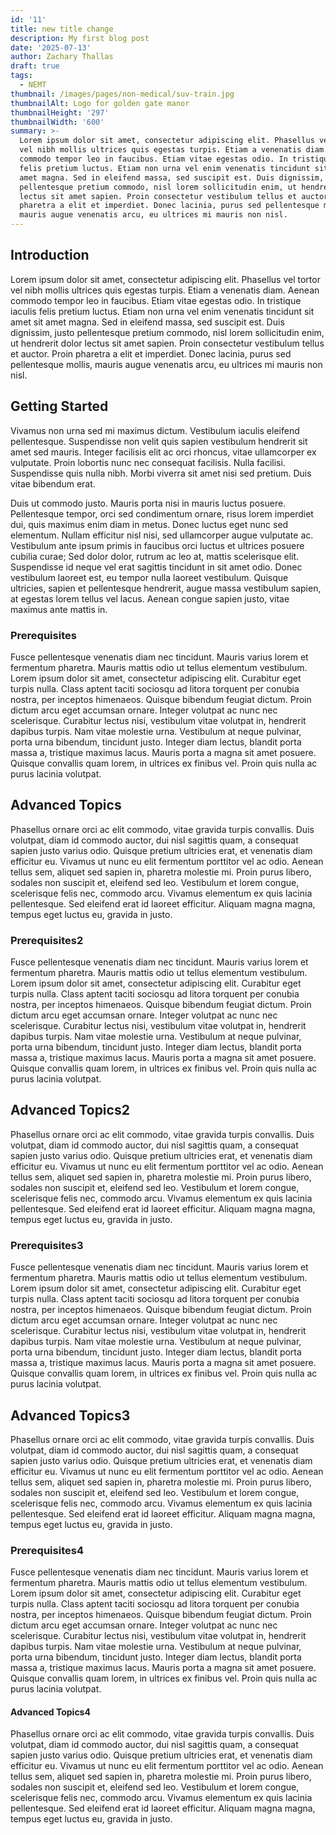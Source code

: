 ```yaml
---
id: '11'
title: new title change
description: My first blog post
date: '2025-07-13'
author: Zachary Thallas
draft: true
tags:
  - NEMT
thumbnail: /images/pages/non-medical/suv-train.jpg
thumbnailAlt: Logo for golden gate manor
thumbnailHeight: '297'
thumbnailWidth: '600'
summary: >-
  Lorem ipsum dolor sit amet, consectetur adipiscing elit. Phasellus vel tortor
  vel nibh mollis ultrices quis egestas turpis. Etiam a venenatis diam. Aenean
  commodo tempor leo in faucibus. Etiam vitae egestas odio. In tristique iaculis
  felis pretium luctus. Etiam non urna vel enim venenatis tincidunt sit amet sit
  amet magna. Sed in eleifend massa, sed suscipit est. Duis dignissim, justo
  pellentesque pretium commodo, nisl lorem sollicitudin enim, ut hendrerit dolor
  lectus sit amet sapien. Proin consectetur vestibulum tellus et auctor. Proin
  pharetra a elit et imperdiet. Donec lacinia, purus sed pellentesque mollis,
  mauris augue venenatis arcu, eu ultrices mi mauris non nisl.
---
```

## Introduction
Lorem ipsum dolor sit amet, consectetur adipiscing elit. Phasellus vel tortor vel nibh mollis ultrices quis egestas turpis. Etiam a venenatis diam. Aenean commodo tempor leo in faucibus. Etiam vitae egestas odio. In tristique iaculis felis pretium luctus. Etiam non urna vel enim venenatis tincidunt sit amet sit amet magna. Sed in eleifend massa, sed suscipit est. Duis dignissim, justo pellentesque pretium commodo, nisl lorem sollicitudin enim, ut hendrerit dolor lectus sit amet sapien. Proin consectetur vestibulum tellus et auctor. Proin pharetra a elit et imperdiet. Donec lacinia, purus sed pellentesque mollis, mauris augue venenatis arcu, eu ultrices mi mauris non nisl.

## Getting Started
Vivamus non urna sed mi maximus dictum. Vestibulum iaculis eleifend pellentesque. Suspendisse non velit quis sapien vestibulum hendrerit sit amet sed mauris. Integer facilisis elit ac orci rhoncus, vitae ullamcorper ex vulputate. Proin lobortis nunc nec consequat facilisis. Nulla facilisi. Suspendisse quis nulla nibh. Morbi viverra sit amet nisi sed pretium. Duis vitae bibendum erat.

Duis ut commodo justo. Mauris porta nisi in mauris luctus posuere. Pellentesque tempor, orci sed condimentum ornare, risus lorem imperdiet dui, quis maximus enim diam in metus. Donec luctus eget nunc sed elementum. Nullam efficitur nisl nisi, sed ullamcorper augue vulputate ac. Vestibulum ante ipsum primis in faucibus orci luctus et ultrices posuere cubilia curae; Sed dolor dolor, rutrum ac leo at, mattis scelerisque elit. Suspendisse id neque vel erat sagittis tincidunt in sit amet odio. Donec vestibulum laoreet est, eu tempor nulla laoreet vestibulum. Quisque ultricies, sapien et pellentesque hendrerit, augue massa vestibulum sapien, at egestas lorem tellus vel lacus. Aenean congue sapien justo, vitae maximus ante mattis in.

### Prerequisites
Fusce pellentesque venenatis diam nec tincidunt. Mauris varius lorem et fermentum pharetra. Mauris mattis odio ut tellus elementum vestibulum. Lorem ipsum dolor sit amet, consectetur adipiscing elit. Curabitur eget turpis nulla. Class aptent taciti sociosqu ad litora torquent per conubia nostra, per inceptos himenaeos. Quisque bibendum feugiat dictum. Proin dictum arcu eget accumsan ornare. Integer volutpat ac nunc nec scelerisque. Curabitur lectus nisi, vestibulum vitae volutpat in, hendrerit dapibus turpis. Nam vitae molestie urna. Vestibulum at neque pulvinar, porta urna bibendum, tincidunt justo. Integer diam lectus, blandit porta massa a, tristique maximus lacus. Mauris porta a magna sit amet posuere. Quisque convallis quam lorem, in ultrices ex finibus vel. Proin quis nulla ac purus lacinia volutpat.

## Advanced Topics
Phasellus ornare orci ac elit commodo, vitae gravida turpis convallis. Duis volutpat, diam id commodo auctor, dui nisl sagittis quam, a consequat sapien justo varius odio. Quisque pretium ultricies erat, et venenatis diam efficitur eu. Vivamus ut nunc eu elit fermentum porttitor vel ac odio. Aenean tellus sem, aliquet sed sapien in, pharetra molestie mi. Proin purus libero, sodales non suscipit et, eleifend sed leo. Vestibulum et lorem congue, scelerisque felis nec, commodo arcu. Vivamus elementum ex quis lacinia pellentesque. Sed eleifend erat id laoreet efficitur. Aliquam magna magna, tempus eget luctus eu, gravida in justo.
 
### Prerequisites2
Fusce pellentesque venenatis diam nec tincidunt. Mauris varius lorem et fermentum pharetra. Mauris mattis odio ut tellus elementum vestibulum. Lorem ipsum dolor sit amet, consectetur adipiscing elit. Curabitur eget turpis nulla. Class aptent taciti sociosqu ad litora torquent per conubia nostra, per inceptos himenaeos. Quisque bibendum feugiat dictum. Proin dictum arcu eget accumsan ornare. Integer volutpat ac nunc nec scelerisque. Curabitur lectus nisi, vestibulum vitae volutpat in, hendrerit dapibus turpis. Nam vitae molestie urna. Vestibulum at neque pulvinar, porta urna bibendum, tincidunt justo. Integer diam lectus, blandit porta massa a, tristique maximus lacus. Mauris porta a magna sit amet posuere. Quisque convallis quam lorem, in ultrices ex finibus vel. Proin quis nulla ac purus lacinia volutpat.

## Advanced Topics2
Phasellus ornare orci ac elit commodo, vitae gravida turpis convallis. Duis volutpat, diam id commodo auctor, dui nisl sagittis quam, a consequat sapien justo varius odio. Quisque pretium ultricies erat, et venenatis diam efficitur eu. Vivamus ut nunc eu elit fermentum porttitor vel ac odio. Aenean tellus sem, aliquet sed sapien in, pharetra molestie mi. Proin purus libero, sodales non suscipit et, eleifend sed leo. Vestibulum et lorem congue, scelerisque felis nec, commodo arcu. Vivamus elementum ex quis lacinia pellentesque. Sed eleifend erat id laoreet efficitur. Aliquam magna magna, tempus eget luctus eu, gravida in justo.

### Prerequisites3
Fusce pellentesque venenatis diam nec tincidunt. Mauris varius lorem et fermentum pharetra. Mauris mattis odio ut tellus elementum vestibulum. Lorem ipsum dolor sit amet, consectetur adipiscing elit. Curabitur eget turpis nulla. Class aptent taciti sociosqu ad litora torquent per conubia nostra, per inceptos himenaeos. Quisque bibendum feugiat dictum. Proin dictum arcu eget accumsan ornare. Integer volutpat ac nunc nec scelerisque. Curabitur lectus nisi, vestibulum vitae volutpat in, hendrerit dapibus turpis. Nam vitae molestie urna. Vestibulum at neque pulvinar, porta urna bibendum, tincidunt justo. Integer diam lectus, blandit porta massa a, tristique maximus lacus. Mauris porta a magna sit amet posuere. Quisque convallis quam lorem, in ultrices ex finibus vel. Proin quis nulla ac purus lacinia volutpat.

## Advanced Topics3
Phasellus ornare orci ac elit commodo, vitae gravida turpis convallis. Duis volutpat, diam id commodo auctor, dui nisl sagittis quam, a consequat sapien justo varius odio. Quisque pretium ultricies erat, et venenatis diam efficitur eu. Vivamus ut nunc eu elit fermentum porttitor vel ac odio. Aenean tellus sem, aliquet sed sapien in, pharetra molestie mi. Proin purus libero, sodales non suscipit et, eleifend sed leo. Vestibulum et lorem congue, scelerisque felis nec, commodo arcu. Vivamus elementum ex quis lacinia pellentesque. Sed eleifend erat id laoreet efficitur. Aliquam magna magna, tempus eget luctus eu, gravida in justo.

### Prerequisites4
Fusce pellentesque venenatis diam nec tincidunt. Mauris varius lorem et fermentum pharetra. Mauris mattis odio ut tellus elementum vestibulum. Lorem ipsum dolor sit amet, consectetur adipiscing elit. Curabitur eget turpis nulla. Class aptent taciti sociosqu ad litora torquent per conubia nostra, per inceptos himenaeos. Quisque bibendum feugiat dictum. Proin dictum arcu eget accumsan ornare. Integer volutpat ac nunc nec scelerisque. Curabitur lectus nisi, vestibulum vitae volutpat in, hendrerit dapibus turpis. Nam vitae molestie urna. Vestibulum at neque pulvinar, porta urna bibendum, tincidunt justo. Integer diam lectus, blandit porta massa a, tristique maximus lacus. Mauris porta a magna sit amet posuere. Quisque convallis quam lorem, in ultrices ex finibus vel. Proin quis nulla ac purus lacinia volutpat.

#### Advanced Topics4
Phasellus ornare orci ac elit commodo, vitae gravida turpis convallis. Duis volutpat, diam id commodo auctor, dui nisl sagittis quam, a consequat sapien justo varius odio. Quisque pretium ultricies erat, et venenatis diam efficitur eu. Vivamus ut nunc eu elit fermentum porttitor vel ac odio. Aenean tellus sem, aliquet sed sapien in, pharetra molestie mi. Proin purus libero, sodales non suscipit et, eleifend sed leo. Vestibulum et lorem congue, scelerisque felis nec, commodo arcu. Vivamus elementum ex quis lacinia pellentesque. Sed eleifend erat id laoreet efficitur. Aliquam magna magna, tempus eget luctus eu, gravida in justo.
